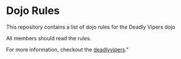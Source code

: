 Dojo Rules
==========

This repository contains a list of dojo rules for the Deadly Vipers dojo

All members should read the rules.

For more information, checkout the [deadlyvipers](https://github.com/deadlyvipers)."